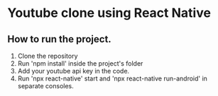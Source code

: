 # Youtube clone using React Native

## How to run the project.
1. Clone the repository
2. Run 'npm install' inside the project's folder
3. Add your youtube api key in the code.  
4. Run 'npx react-native' start and 'npx react-native run-android' in separate consoles.
